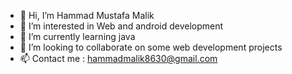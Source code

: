 - 👋 Hi, I’m Hammad Mustafa Malik
- 👀 I’m interested in Web and android development
- 🌱 I’m currently learning java
- 💞️ I’m looking to collaborate on some web development projects
- 📫 Contact me : hammadmalik8630@gmail.com 

<!---
GK8500/GK8500 is a ✨ special ✨ repository because its `README.md` (this file) appears on your GitHub profile.
You can click the Preview link to take a look at your changes.
--->
